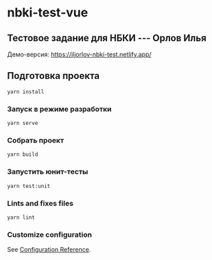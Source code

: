 # nbki-test-vue

## Тестовое задание для НБКИ --- Орлов Илья

Демо-версия: https://iljorlov-nbki-test.netlify.app/

## Подготовка проекта

```
yarn install
```

### Запуск в режиме разработки

```
yarn serve
```

### Собрать проект

```
yarn build
```

### Запустить юнит-тесты

```
yarn test:unit
```

### Lints and fixes files

```
yarn lint
```

### Customize configuration

See [Configuration Reference](https://cli.vuejs.org/config/).
